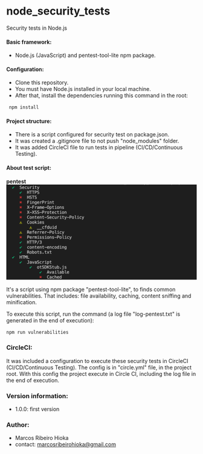 # node_security_tests
Security tests in Node.js

#### Basic framework: 
- Node.js (JavaScript) and pentest-tool-lite npm package.

#### Configuration: 
- Clone this repository.
- You must have Node.js installed in your local machine. 
- After that, install the dependencies running this command in the root: 
```sh
 npm install
```
#### Project structure:
- There is a script configured for security test on package.json.
- It was created a .gitignore file to not push "node_modules" folder.
- It was added CircleCI file to run tests in pipeline (CI/CD/Continuous Testing).

#### About test script:

**pentest**
![N|pentest](https://github.com/marcoshioka/node_security_tests/blob/main/pentest.png)

It's a script using npm package "pentest-tool-lite", to finds common vulnerabilities. That includes: file availability, caching, content sniffing and minification.

To execute this script, run the command (a log file "log-pentest.txt" is generated in the end of execution):
```sh
npm run vulnerabilities
```

### CircleCI: 
It was included a configuration to execute these security tests in CircleCI (CI/CD/Continuous Testing). The config is in "circle.yml" file, in the project root. With this config the project execute in Circle CI, including the log file in the end of execution.

### Version information:
- 1.0.0: first version

### Author:
- Marcos Ribeiro Hioka
- contact: marcosribeirohioka@gmail.com
